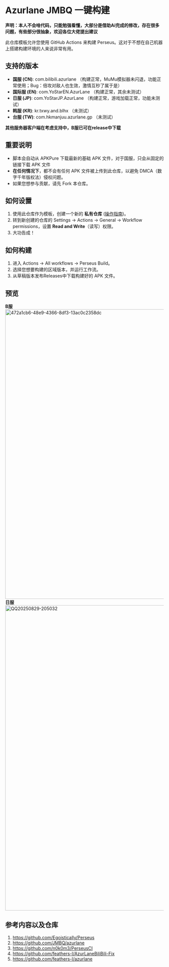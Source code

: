 # Azurlane JMBQ 一键构建

**声明：本人不会啥代码，只能勉强看懂，大部分是借助Ai完成的修改，存在很多问题，有些部分很抽象，欢迎各位大佬提出建议**

此仓库模板允许您使用 GitHub Actions 来构建 Perseus。这对于不想在自己机器上搭建构建环境的人来说非常有用。

## 支持的版本
- **国服 (CN)**: com.bilibili.azurlane （构建正常，MuMu模拟器未闪退，功能正常使用；Bug：倍攻对敌人也生效，激情互秒了属于是）
- **国际服 (EN)**: com.YoStarEN.AzurLane （构建正常，其余未测试）
- **日服 (JP)**: com.YoStarJP.AzurLane （构建正常，游戏加载正常，功能未测试）
- **韩服 (KR)**: kr.txwy.and.blhx （未测试）
- **台服 (TW)**: com.hkmanjuu.azurlane.gp （未测试）


**其他服务器客户端在考虑支持中，B服已可在release中下载**

## 重要说明
- 脚本会自动从 APKPure 下载最新的基础 APK 文件，对于国服，只会从固定的链接下载 APK 文件
- **在任何情况下**，都不会有任何 APK 文件被上传到此仓库，以避免 DMCA（数字千年版权法）侵权问题。
- 如果您想参与贡献，请先 Fork 本仓库。

## 如何设置
1.  使用此仓库作为模板，创建一个新的 **私有仓库** ([操作指南](https://docs.github.com/zh/repositories/creating-and-managing-repositories/creating-a-repository-from-a-template))。
2.  转到新创建的仓库的 Settings -> Actions -> General -> Workflow permissions，设置 **Read and Write**（读写）权限。
3.  大功告成！

## 如何构建
1.  进入 Actions -> All workflows -> Perseus Build。
2.  选择您想要构建的区域版本，并运行工作流。
3.  从草稿版本发布Releases中下载构建好的 APK 文件。

## 预览
**B服**
<img width="1633" height="919" alt="472a1cb6-48e9-4366-8df3-13ac0c2358dc" src="https://github.com/user-attachments/assets/3797812c-a3a7-42c1-a1af-17a464c6daf8" />
**日服**
<img width="1635" height="969" alt="QQ20250829-205032" src="https://github.com/user-attachments/assets/583c27c2-db2c-4e3c-9f27-42e3d9db1bd0" />

## 参考内容以及仓库
1. https://github.com/Egoistically/Perseus
2. https://github.com/JMBQ/azurlane
3. https://github.com/n0k0m3/PerseusCI
4. https://github.com/feathers-l/AzurLaneBiliBili-Fix
5. https://github.com/feathers-l/azurlane
